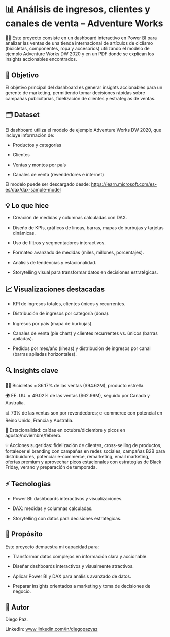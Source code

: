 # 📊 Análisis de ingresos, clientes y canales de venta – Adventure Works

🚴‍♂️ Este proyecto consiste en un dashboard interactivo en Power BI para analizar las ventas de una tienda internacional de artículos de ciclismo (bicicletas, componentes, ropa y accesorios) utilizando el modelo de ejemplo Adventure Works DW 2020 y en un PDF donde se explican los insights accionables encontrados.

## 🔹 Objetivo

El objetivo principal del dashboard es generar insights accionables para un gerente de marketing, permitiendo tomar decisiones rápidas sobre campañas publicitarias, fidelización de clientes y estrategias de ventas.

## 🗂 Dataset

El dashboard utiliza el modelo de ejemplo Adventure Works DW 2020, que incluye información de:

* Productos y categorías

* Clientes

* Ventas y montos por país

* Canales de venta (revendedores e internet)

El modelo puede ser descargado desde: https://learn.microsoft.com/es-es/dax/dax-sample-model

## 💡 Lo que hice

* Creación de medidas y columnas calculadas con DAX.

* Diseño de KPIs, gráficos de líneas, barras, mapas de burbujas y tarjetas dinámicas.

* Uso de filtros y segmentadores interactivos.

* Formateo avanzado de medidas (miles, millones, porcentajes).

* Análisis de tendencias y estacionalidad.

* Storytelling visual para transformar datos en decisiones estratégicas.

## 📈 Visualizaciones destacadas

* KPI de ingresos totales, clientes únicos y recurrentes.

* Distribución de ingresos por categoría (dona).

* Ingresos por país (mapa de burbujas).

* Canales de venta (pie chart) y clientes recurrentes vs. únicos (barras apiladas).

* Pedidos por mes/año (líneas) y distribución de ingresos por canal (barras apiladas horizontales).

## 🔍 Insights clave

🚴‍♂️ Bicicletas = 86.17% de las ventas ($94.62M), producto estrella.

🌍 EE. UU. = 49.02% de las ventas ($62.99M), seguido por Canadá y Australia.

📊 73% de las ventas son por revendedores; e-commerce con potencial en Reino Unido, Francia y Australia.

📅 Estacionalidad: caídas en octubre/diciembre y picos en agosto/noviembre/febrero.

💡 Acciones sugeridas: fidelización de clientes, cross-selling de productos, fortalecer el branding con campañas en redes sociales, campañas B2B para distribuidores, potenciar e-commerce, remarketing, email marketing, ofertas premium y aprovechar picos estacionales con estrategias de Black Friday, verano y preparación de temporada.

## ⚡ Tecnologías

* Power BI: dashboards interactivos y visualizaciones.

* DAX: medidas y columnas calculadas.

* Storytelling con datos para decisiones estratégicas.

## 🎯 Propósito

Este proyecto demuestra mi capacidad para:

* Transformar datos complejos en información clara y accionable.

* Diseñar dashboards interactivos y visualmente atractivos.

* Aplicar Power BI y DAX para análisis avanzado de datos.

* Preparar insights orientados a marketing y toma de decisiones de negocio.

## 👤 Autor

Diego Paz.

LinkedIn: www.linkedin.com/in/diegopazvaz
